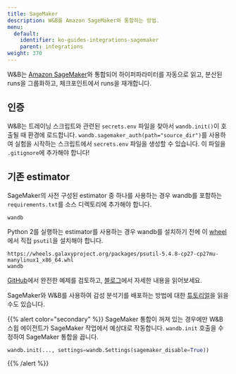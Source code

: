 ```yaml
---
title: SageMaker
description: W&B를 Amazon SageMaker와 통합하는 방법.
menu:
  default:
    identifier: ko-guides-integrations-sagemaker
    parent: integrations
weight: 370
---
```


W&B는 [Amazon SageMaker](https://aws.amazon.com/sagemaker/)와 통합되어 하이퍼파라미터를 자동으로 읽고, 분산된 runs을 그룹화하고, 체크포인트에서 runs을 재개합니다.

## 인증

W&B는 트레이닝 스크립트와 관련된 `secrets.env` 파일을 찾아서 `wandb.init()`이 호출될 때 환경에 로드합니다. `wandb.sagemaker_auth(path="source_dir")`를 사용하여 실험을 시작하는 스크립트에서 `secrets.env` 파일을 생성할 수 있습니다. 이 파일을 `.gitignore`에 추가해야 합니다!

## 기존 estimator

SageMaker의 사전 구성된 estimator 중 하나를 사용하는 경우 wandb를 포함하는 `requirements.txt`를 소스 디렉토리에 추가해야 합니다.

```text
wandb
```

Python 2를 실행하는 estimator를 사용하는 경우 wandb를 설치하기 전에 이 [wheel](https://pythonwheels.com)에서 직접 `psutil`을 설치해야 합니다.

```text
https://wheels.galaxyproject.org/packages/psutil-5.4.8-cp27-cp27mu-manylinux1_x86_64.whl
wandb
```

[GitHub](https://github.com/wandb/examples/tree/master/examples/pytorch/pytorch-cifar10-sagemaker)에서 완전한 예제를 검토하고, [블로그](https://wandb.ai/site/articles/running-sweeps-with-sagemaker)에서 자세한 내용을 읽어보세요.

SageMaker와 W&B를 사용하여 감성 분석기를 배포하는 방법에 대한 [튜토리얼](https://wandb.ai/authors/sagemaker/reports/Deploy-Sentiment-Analyzer-Using-SageMaker-and-W-B--VmlldzoxODA1ODE)을 읽을 수도 있습니다.

{{% alert color="secondary" %}}
SageMaker 통합이 꺼져 있는 경우에만 W&B 스윕 에이전트가 SageMaker 작업에서 예상대로 작동합니다. `wandb.init` 호출을 수정하여 SageMaker 통합을 끕니다.

```python
wandb.init(..., settings=wandb.Settings(sagemaker_disable=True))
```
{{% /alert %}}
